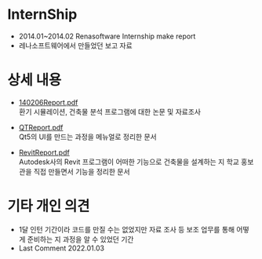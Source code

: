 # InternShip
- 2014.01~2014.02 Renasoftware Internship make report
- 레나소프트웨어에서 만들었던 보고 자료

# 상세 내용
- [140206Report.pdf](140206Report.pdf)   
환기 시뮬레이션, 건축물 분석 프로그램에 대한 논문 및 자료조사

- [QTReport.pdf](QTReport.pdf)    
Qt5의 UI를 만드는 과정을 메뉴얼로 정리한 문서

- [RevitReport.pdf](RevitReport.pdf)    
Autodesk사의 Revit 프로그램이 어떠한 기능으로 건축물을 설계하는 지 학교 홍보관을 직접 만들면서 기능을 정리한 문서

# 기타 개인 의견
- 1달 인턴 기간이라 코드를 만질 수는 없었지만 자료 조사 등 보조 업무를 통해 어떻게 준비하는 지 과정을 알 수 있었던 기간
- Last Comment 2022.01.03